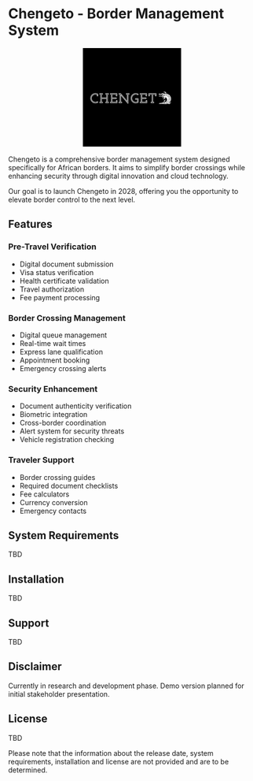 # Chengeto - Border Management System

<p align="center">
 <img src="https://github.com/claryzw/Chengeto/blob/main/Logo/Chengeto%20Github.png?raw=true" alt="Chengeto Logo")
</p>

Chengeto is a comprehensive border management system designed specifically for African borders. It aims to simplify border crossings while enhancing security through digital innovation and cloud technology.

Our goal is to launch Chengeto in 2028, offering you the opportunity to elevate border control to the next level.

## Features

### Pre-Travel Verification

* Digital document submission
* Visa status verification
* Health certificate validation
* Travel authorization
* Fee payment processing


### Border Crossing Management

* Digital queue management
* Real-time wait times
* Express lane qualification
* Appointment booking
* Emergency crossing alerts


### Security Enhancement

* Document authenticity verification
* Biometric integration
* Cross-border coordination
* Alert system for security threats
* Vehicle registration checking


### Traveler Support

* Border crossing guides
* Required document checklists
* Fee calculators
* Currency conversion
* Emergency contacts

## System Requirements

TBD

## Installation

TBD

## Support

TBD

## Disclaimer

Currently in research and development phase. Demo version planned for initial stakeholder presentation.

## License

TBD

Please note that the information about the release date, system requirements, installation and license are not provided and are to be determined.
